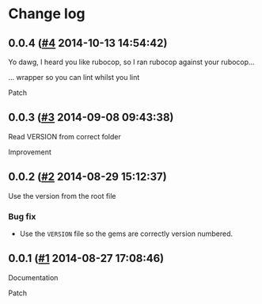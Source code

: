 # Change log

## 0.0.4 ([#4](https://git.mobcastdev.com/TEST/blinkbox-rubocop/pull/4) 2014-10-13 14:54:42)

Yo dawg, I heard you like rubocop, so I ran rubocop against your rubocop...

... wrapper so you can lint whilst you lint

Patch

## 0.0.3 ([#3](https://git.mobcastdev.com/TEST/blinkbox-rubocop/pull/3) 2014-09-08 09:43:38)

Read VERSION from correct folder

Improvement

## 0.0.2 ([#2](https://git.mobcastdev.com/TEST/blinkbox-rubocop/pull/2) 2014-08-29 15:12:37)

Use the version from the root file

### Bug fix

- Use the `VERSION` file so the gems are correctly version numbered.

## 0.0.1 ([#1](https://git.mobcastdev.com/TEST/blinkbox-rubocop/pull/1) 2014-08-27 17:08:46)

Documentation

Patch

